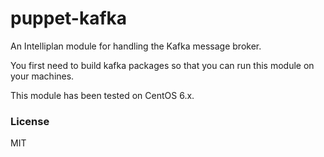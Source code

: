 # puppet-kafka

An Intelliplan module for handling the Kafka message broker.

You first need to build kafka packages so that you can run this module on your machines.

This module has been tested on CentOS 6.x.

### License

MIT
